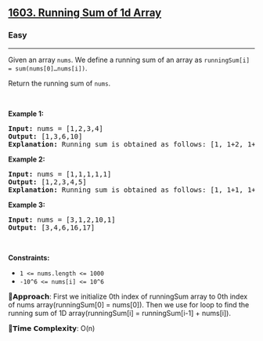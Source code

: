 <h2><a href="https://leetcode.com/problems/running-sum-of-1d-array">1603. Running Sum of 1d Array</a></h2><h3>Easy</h3><hr><p>Given an array <code>nums</code>. We define a running sum of an array as&nbsp;<code>runningSum[i] = sum(nums[0]&hellip;nums[i])</code>.</p>

<p>Return the running sum of <code>nums</code>.</p>

<p>&nbsp;</p>
<p><strong class="example">Example 1:</strong></p>

<pre>
<strong>Input:</strong> nums = [1,2,3,4]
<strong>Output:</strong> [1,3,6,10]
<strong>Explanation:</strong> Running sum is obtained as follows: [1, 1+2, 1+2+3, 1+2+3+4].</pre>

<p><strong class="example">Example 2:</strong></p>

<pre>
<strong>Input:</strong> nums = [1,1,1,1,1]
<strong>Output:</strong> [1,2,3,4,5]
<strong>Explanation:</strong> Running sum is obtained as follows: [1, 1+1, 1+1+1, 1+1+1+1, 1+1+1+1+1].</pre>

<p><strong class="example">Example 3:</strong></p>

<pre>
<strong>Input:</strong> nums = [3,1,2,10,1]
<strong>Output:</strong> [3,4,6,16,17]
</pre>

<p>&nbsp;</p>
<p><strong>Constraints:</strong></p>

<ul>
	<li><code>1 &lt;= nums.length &lt;= 1000</code></li>
	<li><code>-10^6&nbsp;&lt;= nums[i] &lt;=&nbsp;10^6</code></li>
</ul>

🧠𝗔𝗽𝗽𝗿𝗼𝗮𝗰𝗵:
First we initialize 0th index of runningSum array to 0th index of nums array(runningSum[0] = nums[0]). Then we use for loop to find the running sum of 1D array(runningSum[i] = runningSum[i-1] + nums[i]).

🎯𝗧𝗶𝗺𝗲 𝗖𝗼𝗺𝗽𝗹𝗲𝘅𝗶𝘁𝘆: O(n) 

